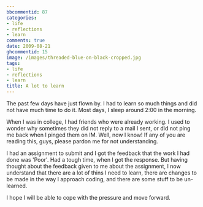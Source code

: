 ```yaml
---
bbcommentid: 87
categories:
- life
- reflections
- learn
comments: true
date: 2009-08-21
ghcommentid: 15
image: /images/threaded-blue-on-black-cropped.jpg
tags:
- life
- reflections
- learn
title: A lot to learn
---
```


The past few days have just flown by. I had to learn so much things and did not have much time to do it. Most days, I sleep around 2:00 in the morning.

When I was in college, I had friends who were already working. I used to wonder why sometimes they did not reply to a mail I sent, or did not ping me back when I pinged them on IM. Well, now I know! If any of you are reading this, guys, please pardon me for not understanding.

I had an assignment to submit and I got the feedback that the work I had done was 'Poor'. Had a tough time, when I got the response. But having thought about the feedback given to me about the assignment, I now understand that there are a lot of thins I need to learn, there are changes to be made in the way I approach coding, and there are some stuff to be un-learned.

I hope I will be able to cope with the pressure and move forward.